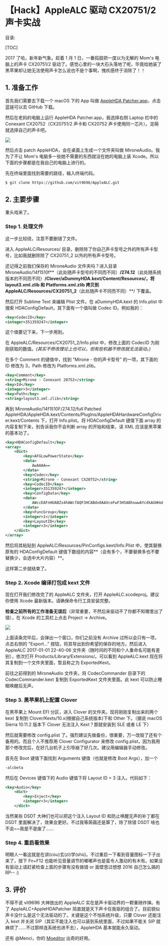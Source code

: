 【Hack】AppleALC 驱动 CX20751/2 声卡实战 
===
目录:

[TOC]

2017 了哈，新年新气象。趁着 1 月 1 日，一番捣鼓把一度以为无解的 Mom's 电脑上的声卡 CX20751/2 驱动了。感觉心里的一块大石头落地了呢，毕竟给她装了黑苹果却让她无法使用声卡怎么说也不是个事啊，愧疚感终于消除了！！
## 1. 准备工作
首先我们需要去下载一个 macOS 下的 App 叫做 <a href="https://github.com/Mirone/AppleHDAPatcher">AppleHDA Patcher.app</a>，点击蓝链可以去 GitHub 下载。

然后在老妈的电脑上运行 AppleHDA Patcher.app，我选择右侧 Laptop 栏中的  Conexant CX20752（CX20751/2 声卡和 CX20752 声卡使用同一芯片）。泥萌就选择自己的声卡吧。

<a href="https://blog.chickger.pw/content/uploadfile/201701/37d01483277857.png"><img src="https://blog.chickger.pw/content/uploadfile/201701/thum-37d01483277857.png"></img></a>

然后点击 patch AppleHDA，会在桌面上生成一个文件夹叫做 MironeAudio。我为了不让 Mom's 电脑多一些她不需要的东西就没在她的电脑上装 Xcode。所以下面的步骤都是在我自己的电脑上进行的。

先在终端里面找到需要的路径，输入终端代码。
```bash
$ git clone https://github.com/vit9696/AppleALC.git
```
## 2. 主要步骤
重头戏来了。

### Step 1. 处理文件
这一步比较绕，注意不要删错了文件。

进入 AppleALC/Resources/ 目录，删除除了你自己声卡型号之外的所有声卡型号，比如我就删除除了 CX20751_2 以外的所有声卡型号。

还记得之前我们保存的 MironeAudio 文件夹吗？进入目录 MironeAudio/14f1510f**（此处随声卡型号的不同而不同）**/274.12**（此处随系统版本的不同而不同）**/Clover/aDummyHDA.kext/Content/Resources/，将 layout3.xml.zlib 和 Platforms.xml.zlib 拷贝到 AppleALC/Resources/CX20751_2**（此处随声卡不同而不同）**/ 下覆盖。

然后打开 Sublime Text 来编辑 Plist 文件。在 aDummyHDA.kext 的 Info.plist 中搜索 HDAConfigDefault，其下面有一个值叫做 Codec ID。例如我的：
```XML
<key>CodecID</key>
<integer>351359247</integer>
```
这个值要记下来，下一步用到。

在 AppleALC/Resources/CX20751_2/Info.plist 中，修改上面的 CodecID 为刚刚获取的数值。*(其实不修改理论上也可以，但有些机器不修改就无法驱动。)*

在多个 Comment 的键值中，找到 “Mirone - 你的声卡型号” 的一项，其下面的 ID 修改为 3，Path 修改为 Platforms.xml.zlib。
```xml
<key>Comment</key>
<string>Mirone - Conexant 20752</string>
<key>Id</key>
<integer>3</integer>
<key>Path</key>
<string>layout3.xml.zlib</string>
```
再到 MironeAudio/14f1510F/274.12/full Patched AppleHDA/AppleHDA.kext/Contents/PlugIns/AppleHDAHardwareConfigDriver.kext/Contents 下，打开 Info.plist。将 HDAConfigDefault 键值下面 array 的内容复制下来，别告诉我你不会判断 array 的开始和结束，读 XML 应该是黑苹果的基本功了。

```XML
<key>HDAConfigDefault</key>
<array>
	<dict>
		<key>AFGLowPowerState</key>
		<data>
			AwAAAA==
		</data>
		<key>Codec</key>
		<string>Mirone - Conexant CX20752</string>
		<key>CodecID</key>
		<integer>351359247</integer>
		<key>ConfigData</key>
		<data>
			AWccEAFnHUABZx4hAWcfAQF3HCABdx0AAXceFwF3H5ABhxwwAYcdkAGHHoEBhx8BAaccQAGnHQABpx6gAacfkA==
		</data>
		<key>FuncGroup</key>
		<integer>1</integer>
		<key>LayoutID</key>
		<integer>3</integer>
	</dict>
</array>
```
然后将其粘贴到 AppleALC/Resources/PinConfigs.kext/Info.Plist 中，使其替换原有的 HDAConfigDefault 键值下数组的内容**（会有多个，不要替换多也不要替换少，会选中大片内容）**。

这样第二步就结束了。

### Step 2. Xcode 编译打包成 kext 文件
现在打开我们修改完了的 AppleALC 文件夹，打开 AppleALC.xcodeproj。建议你使用 Xcode 最新版本。请确保命令行工具安装完整。

**检查之前所有的工作准备无误后**（非常重要，不然后来驱动不了你都不知哪里出了错），在 Xcode 的工具栏上点击 Project $\rightarrow$ Archive。

<a href="https://blog.chickger.pw/content/uploadfile/201701/63841483281442.png"><img src="https://blog.chickger.pw/content/uploadfile/201701/thum-63841483281442.png"></img></a>

上面读条完毕后，会弹出一个窗口，你们之前没有 Archive 过所以会只有一项，点击右侧的 "Export..." 按钮，将其导出到你希望的保存的地方。然后进入 AppleALC 2017-01-01 22-40-06 文件夹（随时间的不同和个人重命名可能有差别），依次打开 Products/Library/Extensions/。可以看到 AppleALC.kext 现在将其复制到一个文件夹里面，暂且称之为 ExportedKext。

前往之前得到的 MironeAudio 文件夹，将 CodecCommander 目录下的 CodecCommander.kext 复制到 ExportedKext 文件夹里面。此 kext 可以防止睡眠唤醒后无声。

### Step 3. 黑苹果机上配置 Clover

在黑苹果上 Mount EFI 分区，进入 Clover 的文件夹。现将刚刚复制出来的两个 kext 复制到 Clover/Kexts/10.x(根据自己系统版本)下和 Other 下。（据说 macOS Sierra 10.11.2 版本下 Clover 无法注入 Kext？那就安装到 SLE 或者 LE 下）

然后就需要修改 config.plist 了。强烈建议先做备份，很重要，万一改毁了还有个备用的。而且个人不推荐用 Clover Configurator 来修改 config.plist，因为我用那个修改完后，在好几台机子上引导崩了好几次。建议用编辑器手动修改。

首先在 Boot 键值下面找到 Arguments 键值（也就是修改 Boot Args），加一个
```css
-alcbeta
```

然后在 Devices 键值下的 Audio 键值下将 Layout ID = 3 注入。代码如下：
```xml
<key>Audio</key>
	<dict>
		<key>Inject</key>
		<integer>3</integer>
	</dict>
```
当然某些 DSDT 大神们也可以把这个注入 Layout ID 和防止唤醒无声的补丁都在 DSDT 里面解决了，效果会更好。不过我等蒟蒻还是算了，除了除错 DSDT 啥也不会~~我是不是废了……

### Step 4. 重启看效果
明眼人一看这就是在讲(còu)玄(zì)学(shù)。不过重启一下看到音量图标一下子出来了，按下 Fn+F12 也能听见音量调节的嘟嘟声也是蛮令人激动的有木有。如果没有驱动上请赶紧检查上面的步骤有没有做错 or 面壁思过想想 2016 自己怎么搞的 RP-- :)

## 3. 评价
不得不说 vit9696 大神放出的 AppleALC 实在是声卡驱动界的一颗重磅炸弹。有了 AppleALC+AppleHDAPatcher 简直就是天下声卡任我驱的组合了。目前貌似声卡没什么是这个无法驱动的了。关键是这个不怕系统升级，只要 Clover 还能注入 kext 并关闭 SIP（其实不能注入也可以装到系统里面，不过如果不能关 SIP 就麻烦了……不过那样连系统也进不去），AppleHDA 基本就能永久驱动。

还有 @Menci，你的 <a href="https://moeditor.org/">Moeditor</a> 出奇的好用。
